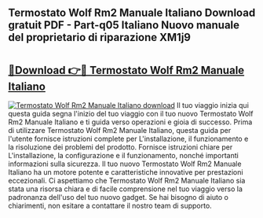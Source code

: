 ## Termostato Wolf Rm2 Manuale Italiano Download gratuit PDF - Part-q05 Italiano Nuovo manuale del proprietario di riparazione XM1j9

# <h2><a href="http://dfbghup.blite.top/?on=Termostato+Wolf+Rm2+Manuale+Italiano">🔗Download 👉🔴 Termostato Wolf Rm2 Manuale Italiano</a></h2>

[![Termostato Wolf Rm2 Manuale Italiano download](https://i.imgur.com/lujVjoI.png)](http://dfbghup.blite.top/?on=Termostato+Wolf+Rm2+Manuale+Italiano)
Il tuo viaggio inizia qui questa guida segna l'inizio del tuo viaggio con il tuo nuovo Termostato Wolf Rm2 Manuale Italiano e ti guida verso operazioni e gioia di successo. Prima di utilizzare Termostato Wolf Rm2 Manuale Italiano, questa guida per l'utente fornisce istruzioni complete per L'installazione, il funzionamento e la risoluzione dei problemi del prodotto. Fornisce istruzioni chiare per L'installazione, la configurazione e il funzionamento, nonché importanti informazioni sulla sicurezza. Il tuo nuovo Termostato Wolf Rm2 Manuale Italiano ha un motore potente e caratteristiche innovative per prestazioni eccezionali. Ci aspettiamo che Termostato Wolf Rm2 Manuale Italiano sia stata una risorsa chiara e di facile comprensione nel tuo viaggio verso la padronanza dell'uso del tuo nuovo gadget. Se hai bisogno di aiuto o chiarimenti, non esitare a contattare il nostro team di supporto.
